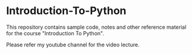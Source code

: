 # Introduction-To-Python
This repository contains sample code, notes and other reference material for the course "Introduction To Python". 

Please refer my youtube channel for the video lecture. 
